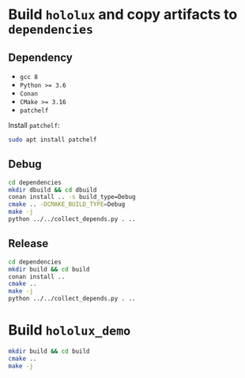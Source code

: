 # Build `hololux` and copy artifacts to `dependencies`

## Dependency

- `gcc 8`
- `Python >= 3.6`
- `Conan`
- `CMake >= 3.16`
- `patchelf`

Install `patchelf`:

```bash
sudo apt install patchelf
```

## Debug

```bash
cd dependencies
mkdir dbuild && cd dbuild
conan install .. -s build_type=Debug
cmake .. -DCMAKE_BUILD_TYPE=Debug
make -j
python ../../collect_depends.py . ..
```

## Release

```bash
cd dependencies
mkdir build && cd build
conan install ..
cmake ..
make -j
python ../../collect_depends.py . ..
```

# Build `hololux_demo`

```bash
mkdir build && cd build
cmake ..
make -j
```
